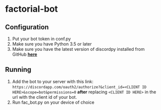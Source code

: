 # factorial-bot
## Configuration
  1. Put your bot token in conf.py
  2. Make sure you have Python 3.5 or later
  3. Make sure you have the latest version of discordpy installed from GitHub [**here**](https://github.com/Rapptz/discord.py)
## Running
  1. Add the bot to your server with this link: ``https://discordapp.com/oauth2/authorize?&client_id=<CLIENT ID HERE>&scope=bot&permissions=0`` **after** replacing ``<CLIENT ID HERE>`` in the url with the client id of your bot.
  2. Run fac_bot.py on your device of choice
